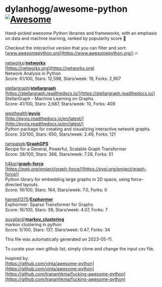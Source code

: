 # dylanhogg/awesome-python  [![Awesome](https://awesome.re/badge.svg)](https://awesome.re)  

Hand-picked awesome Python libraries and frameworks, 
with an emphasis on data and machine learning, ranked by popularity score 🐍  

Checkout the interactive version that you can filter and sort: 
[www.awesomepython.org](https://www.awesomepython.org/) 🔥  


<a href="https://github.com/networkx)">networkx</a>/<b><a href="https://github.com/networkx/networkx">networkx</a></b>  
[https://networkx.org](https://networkx.org)  
Network Analysis in Python  
Score: 61/100, Stars: 12,598, Stars/week: 19, Forks: 2,907  


<a href="https://github.com/stellargraph)">stellargraph</a>/<b><a href="https://github.com/stellargraph/stellargraph">stellargraph</a></b>  
[https://stellargraph.readthedocs.io/](https://stellargraph.readthedocs.io/)  
StellarGraph - Machine Learning on Graphs  
Score: 41/100, Stars: 2,687, Stars/week: 10, Forks: 409  


<a href="https://github.com/westhealth)">westhealth</a>/<b><a href="https://github.com/westhealth/pyvis">pyvis</a></b>  
[http://pyvis.readthedocs.io/en/latest/](http://pyvis.readthedocs.io/en/latest/)  
Python package for creating and visualizing interactive network graphs.  
Score: 33/100, Stars: 650, Stars/week: 2.49, Forks: 121  


<a href="https://github.com/rampasek)">rampasek</a>/<b><a href="https://github.com/rampasek/graphgps">GraphGPS</a></b>  
Recipe for a General, Powerful, Scalable Graph Transformer  
Score: 28/100, Stars: 366, Stars/week: 7.28, Forks: 51  


<a href="https://github.com/h4kor)">h4kor</a>/<b><a href="https://github.com/h4kor/graph-force">graph-force</a></b>  
[https://pypi.org/project/graph-force/](https://pypi.org/project/graph-force/)  
Python library for embedding large graphs in 2D space, using force-directed layouts.  
Score: 19/100, Stars: 164, Stars/week: 7.0, Forks: 0  


<a href="https://github.com/hamed1375)">hamed1375</a>/<b><a href="https://github.com/hamed1375/exphormer">Exphormer</a></b>  
Exphormer: Sparse Transformer for Graphs  
Score: 16/100, Stars: 39, Stars/week: 4.07, Forks: 7  


<a href="https://github.com/guyallard)">guyallard</a>/<b><a href="https://github.com/guyallard/markov_clustering">markov_clustering</a></b>  
markov clustering in python  
Score: 5/100, Stars: 137, Stars/week: 0.47, Forks: 34  


This file was automatically generated on 2023-05-11.  

To curate your own github list, simply clone and change the input csv file.  

Inspired by:  
[https://github.com/vinta/awesome-python](https://github.com/vinta/awesome-python)  
[https://github.com/trananhkma/fucking-awesome-python](https://github.com/trananhkma/fucking-awesome-python)  